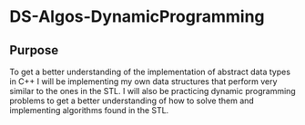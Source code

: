 # DS-Algos-DynamicProgramming

## Purpose

To get a better understanding of the implementation of abstract data types in C++ I will be implementing my own data structures that perform very similar to the ones in the STL. I will also be practicing dynamic programming problems to get a better understanding of how to solve them and implementing algorithms found in the STL.

